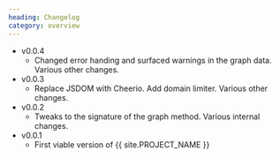 ```yaml
--- 
heading: Changelog
category: overview
---
```


* v0.0.4
    - Changed error handing and surfaced warnings in the graph data. Various other changes.
* v0.0.3
    - Replace JSDOM with Cheerio. Add domain limiter. Various other changes.
* v0.0.2
    - Tweaks to the signature of the graph method. Various internal changes.
* v0.0.1 
    - First viable version of {{ site.PROJECT_NAME }}